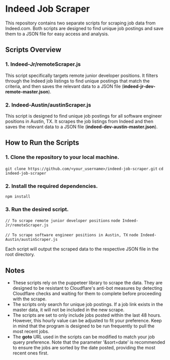 # Indeed Job Scraper

This repository contains two separate scripts for scraping job data from Indeed.com. Both scripts are designed to find unique job postings and save them to a JSON file for easy access and analysis.

## Scripts Overview
### 1. Indeed-Jr/remoteScraper.js
This script specifically targets remote junior developer positions. It filters through the Indeed job listings to find unique postings that match the criteria, and then saves the relevant data to a JSON file (**indeed-jr-dev-remote-master.json**).

### 2. Indeed-Austin/austinScraper.js
This script is designed to find unique job postings for all software engineer positions in Austin, TX. It scrapes the job listings from Indeed and then saves the relevant data to a JSON file (**indeed-dev-austin-master.json**).

## How to Run the Scripts
### 1. Clone the repository to your local machine.
`git clone https://github.com/<your_username>/indeed-job-scraper.git`
`cd indeed-job-scraper`

### 2. Install the required dependencies.
`npm install`

### 3. Run the desired script.
`// To scrape remote junior developer positions`
`node Indeed-Jr/remoteScraper.js`

`// To scrape software engineer positions in Austin, TX`
`node Indeed-Austin/austinScraper.js`

Each script will output the scraped data to the respective JSON file in the root directory.

## Notes
- These scripts rely on the puppeteer library to scrape the data. They are designed to be resistant to Cloudflare's anti-bot measures by detecting Cloudflare checks and waiting for them to complete before proceeding with the scrape.
- The scripts only search for unique job postings. If a job link exists in the master data, it will not be included in the new scrape.
- The scripts are set to only include jobs posted within the last 48 hours. However, this hourly value can be adjusted to fit your preference. Keep in mind that the program is designed to be run frequently to pull the most recent jobs.
- The **goto** URL used in the scripts can be modified to match your job query preference. Note that the parameter '&sort=date' is recommended to ensure the jobs are sorted by the date posted, providing the most recent ones first.
